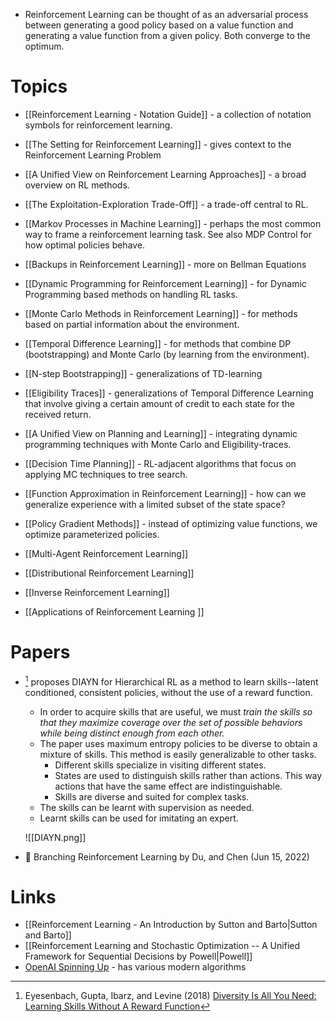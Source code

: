 * Reinforcement Learning can be thought of as an adversarial process between generating a good policy based on a value function and generating a value function from a given policy. Both converge to the optimum.
# Topics
* [[Reinforcement Learning - Notation Guide]] - a collection of notation symbols for reinforcement learning.

* [[The Setting for Reinforcement Learning]] - gives context to the Reinforcement Learning Problem
* [[A Unified View on Reinforcement Learning Approaches]] - a broad overview on RL methods.
* [[The Exploitation-Exploration Trade-Off]] - a trade-off central to RL.
* [[Markov Processes in Machine Learning]] - perhaps the most common way to frame a reinforcement learning task. See also MDP Control for how optimal policies behave.
* [[Backups in Reinforcement Learning]] - more on Bellman Equations
* [[Dynamic Programming for Reinforcement Learning]] - for Dynamic Programming based methods on handling RL tasks.
* [[Monte Carlo Methods in Reinforcement Learning]] - for methods based on partial information about the environment.
* [[Temporal Difference Learning]] - for methods that combine DP (bootstrapping) and Monte Carlo (by learning from the environment).
* [[N-step Bootstrapping]] - generalizations of TD-learning
* [[Eligibility Traces]] - generalizations of Temporal Difference Learning that involve giving a certain amount of credit to each state for the received return.
* [[A Unified View on Planning and Learning]] - integrating dynamic programming techniques with Monte Carlo and Eligibility-traces.
* [[Decision Time Planning]] - RL-adjacent algorithms that focus on applying MC techniques to tree search.

* [[Function Approximation in Reinforcement Learning]] - how can we generalize experience with a limited subset of the state space? 
* [[Policy Gradient Methods]] - instead of optimizing value functions, we optimize parameterized policies.

* [[Multi-Agent Reinforcement Learning]]
* [[Distributional Reinforcement Learning]]
* [[Inverse Reinforcement Learning]]

* [[Applications of Reinforcement Learning ]]
# Papers
* [^Eysenbach_2018] proposes DIAYN for Hierarchical RL as a method to learn skills--latent conditioned, consistent policies, without the use of a reward function. 
	* In order to acquire skills that are useful, we must *train the skills so that they maximize coverage over the set of possible behaviors while being distinct enough from each other.*
	* The paper uses maximum entropy policies to be diverse to obtain a mixture of skills. This method is easily generalizable to other tasks. 
		* Different skills specialize in visiting different states. 
		* States are used to distinguish skills rather than actions. This way actions that have the same effect are indistinguishable. 
		* Skills are diverse and suited for complex tasks.
	* The skills can be learnt with supervision as needed.
	* Learnt skills can be used for imitating an expert. 


	![[DIAYN.png]]

	[^Eysenbach_2018]: Eyesenbach, Gupta, Ibarz, and Levine (2018) [Diversity Is All You Need: Learning Skills Without A Reward Function](https://arxiv.org/pdf/1802.06070.pdf)

* 🎯 Branching Reinforcement Learning by Du, and Chen (Jun 15, 2022) 
# Links
* [[Reinforcement Learning - An Introduction by Sutton and Barto|Sutton and Barto]]
* [[Reinforcement Learning and Stochastic Optimization -- A Unified Framework for Sequential Decisions by Powell|Powell]]
* [OpenAI Spinning Up](https://spinningup.openai.com/en/latest/index.html) - has various modern algorithms
